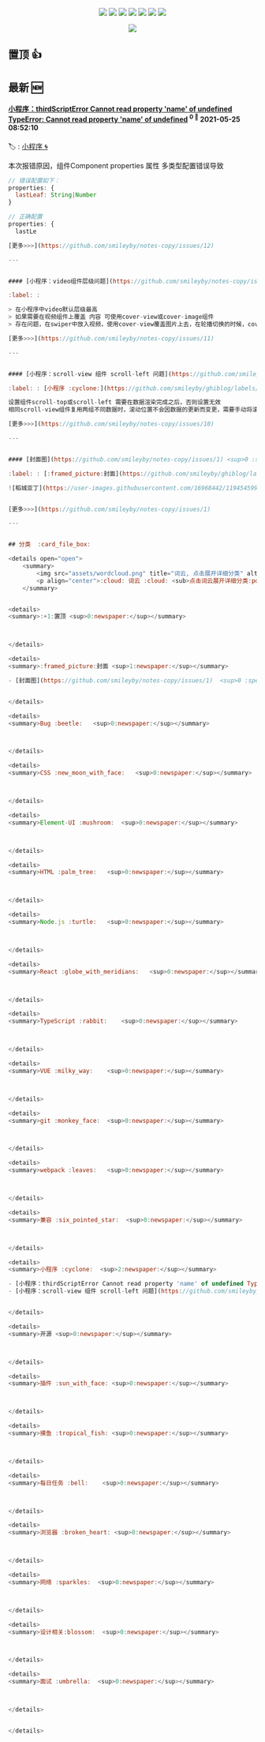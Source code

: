 

<p align='center'>
    <img src="https://badgen.net/badge/labels/22"/>
    <img src="https://badgen.net/github/issues/smileyby/ghiblog"/>
    <img src="https://badgen.net/badge/last-commit/2021-05-25 08:52:42"/>
    <img src="https://badgen.net/github/forks/smileyby/ghiblog"/>
    <img src="https://badgen.net/github/stars/smileyby/ghiblog"/>
    <img src="https://badgen.net/github/watchers/smileyby/ghiblog"/>
    <img src="https://badgen.net/github/release/smileyby/ghiblog"/>
</p>

<p align='center'>
    <a href="https://github.com/jwenjian/visitor-count-badge">
        <img src="https://visitor-badge.glitch.me/badge?page_id=jwenjian.ghiblog"/>
    </a>
</p>


## 置顶 :thumbsup: 
## 最新 :new: 

#### [小程序：thirdScriptError Cannot read property 'name' of undefined TypeError: Cannot read property 'name' of undefined](https://github.com/smileyby/notes-copy/issues/12) <sup>0 :speech_balloon:</sup> 	 2021-05-25 08:52:10

:label: : [小程序 :cyclone:](https://github.com/smileyby/ghiblog/labels/%E5%B0%8F%E7%A8%8B%E5%BA%8F%20%3Acyclone%3A)

本次报错原因，组件Component properties 属性 多类型配置错误导致
```javascript
// 错误配置如下：
properties: {
  lastLeaf: String|Number
}

// 正确配置
properties: {
  lastLe

[更多>>>](https://github.com/smileyby/notes-copy/issues/12)

---


#### [小程序：video组件层级问题](https://github.com/smileyby/notes-copy/issues/11) <sup>0 :speech_balloon:</sup> 	 2021-05-25 08:51:06

:label: : 

> 在小程序中video默认层级最高
> 如果需要在视频组件上覆盖 内容 可使用cover-view或cover-image组件
> 存在问题，在swiper中放入视频，使用cover-view覆盖图片上去，在轮播切换的时候，cover-view覆盖的图标会一直在原位置（如果cover-view

[更多>>>](https://github.com/smileyby/notes-copy/issues/11)

---


#### [小程序：scroll-view 组件 scroll-left 问题](https://github.com/smileyby/notes-copy/issues/10) <sup>0 :speech_balloon:</sup> 	 2021-05-25 08:50:03

:label: : [小程序 :cyclone:](https://github.com/smileyby/ghiblog/labels/%E5%B0%8F%E7%A8%8B%E5%BA%8F%20%3Acyclone%3A)

设置组件scroll-top或scroll-left 需要在数据渲染完成之后，否则设置无效
相同scroll-view组件复用两组不同数据时，滚动位置不会因数据的更新而变更，需要手动将滚动位置归0

[更多>>>](https://github.com/smileyby/notes-copy/issues/10)

---


#### [封面图](https://github.com/smileyby/notes-copy/issues/1) <sup>0 :speech_balloon:</sup> 	 2021-05-25 07:10:43

:label: : [:framed_picture:封面](https://github.com/smileyby/ghiblog/labels/%3Aframed_picture%3A%E5%B0%81%E9%9D%A2)

![稻城亚丁](https://user-images.githubusercontent.com/16968442/119454599-49aa9b00-bd6b-11eb-8573-f6fcae939734.jpg)


[更多>>>](https://github.com/smileyby/notes-copy/issues/1)

---


## 分类  :card_file_box: 

<details open="open">
    <summary>
        <img src="assets/wordcloud.png" title="词云, 点击展开详细分类" alt="词云， 点击展开详细分类">
        <p align="center">:cloud: 词云 :cloud: <sub>点击词云展开详细分类:point_down: </sub></p>
    </summary>


<details>
<summary>:+1:置顶	<sup>0:newspaper:</sup></summary>



</details>

<details>
<summary>:framed_picture:封面	<sup>1:newspaper:</sup></summary>

- [封面图](https://github.com/smileyby/notes-copy/issues/1)  <sup>0 :speech_balloon:</sup>  	 


</details>

<details>
<summary>Bug :beetle:	<sup>0:newspaper:</sup></summary>



</details>

<details>
<summary>CSS :new_moon_with_face:	<sup>0:newspaper:</sup></summary>



</details>

<details>
<summary>Element-UI :mushroom:	<sup>0:newspaper:</sup></summary>



</details>

<details>
<summary>HTML :palm_tree:	<sup>0:newspaper:</sup></summary>



</details>

<details>
<summary>Node.js :turtle:	<sup>0:newspaper:</sup></summary>



</details>

<details>
<summary>React :globe_with_meridians:	<sup>0:newspaper:</sup></summary>



</details>

<details>
<summary>TypeScript :rabbit:	<sup>0:newspaper:</sup></summary>



</details>

<details>
<summary>VUE :milky_way:	<sup>0:newspaper:</sup></summary>



</details>

<details>
<summary>git :monkey_face:	<sup>0:newspaper:</sup></summary>



</details>

<details>
<summary>webpack :leaves:	<sup>0:newspaper:</sup></summary>



</details>

<details>
<summary>兼容 :six_pointed_star:	<sup>0:newspaper:</sup></summary>



</details>

<details>
<summary>小程序 :cyclone:	<sup>2:newspaper:</sup></summary>

- [小程序：thirdScriptError Cannot read property 'name' of undefined TypeError: Cannot read property 'name' of undefined](https://github.com/smileyby/notes-copy/issues/12)  <sup>0 :speech_balloon:</sup>  	 
- [小程序：scroll-view 组件 scroll-left 问题](https://github.com/smileyby/notes-copy/issues/10)  <sup>0 :speech_balloon:</sup>  	 


</details>

<details>
<summary>开源	<sup>0:newspaper:</sup></summary>



</details>

<details>
<summary>插件 :sun_with_face:	<sup>0:newspaper:</sup></summary>



</details>

<details>
<summary>摸鱼 :tropical_fish:	<sup>0:newspaper:</sup></summary>



</details>

<details>
<summary>每日任务 :bell:	<sup>0:newspaper:</sup></summary>



</details>

<details>
<summary>浏览器 :broken_heart:	<sup>0:newspaper:</sup></summary>



</details>

<details>
<summary>网络 :sparkles:	<sup>0:newspaper:</sup></summary>



</details>

<details>
<summary>设计相关:blossom:	<sup>0:newspaper:</sup></summary>



</details>

<details>
<summary>面试 :umbrella:	<sup>0:newspaper:</sup></summary>



</details>


</details>    
